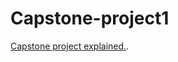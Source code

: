 # Capstone-project1
[Capstone project  explained.](https://www.loom.com/share/f995084a14bb430891f5c21e476bd021).